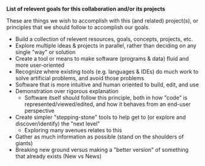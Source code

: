 **List of relevent goals for this collaboration and/or its projects**

These are things we wish to accomplish with this (and related) project(s), or principles that we should follow to accomplish our goals.

* Build a collection of relevent resources, goals, concepts, projects, etc.
* Explore multiple ideas & projects in parallel, rather than deciding on any single "way" or solution
* Create a tool or means to make software (programs & data) fluid and more user-oriented
* Recognize where existing tools (e.g. languages & IDEs) do much work to solve artificial problems, and avoid those problems
* Software that is more intuitive and human oriented to build, edit, and use
* Demonstration over rigorous explanation
  * Software itself should follow this principle, both in how "code" is represented/viewed/edited, and how it behaves from an end-user perspective
* Create simpler "stepping-stone" tools to help get to (or explore and discover/identify) the "next level"
  * Exploring many avenues relates to this
* Gather as much information as possible (stand on the shoulders of giants)
* Breaking new ground versus making a "better version" of something that already exists (New vs News)
